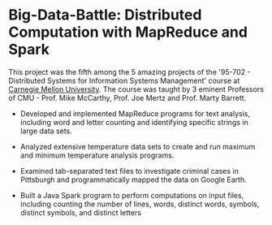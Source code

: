 # Big-Data-Battle: Distributed Computation with MapReduce and Spark

This project was the fifth among the 5 amazing projects of the '95-702 - Distributed Systems for Information Systems Management' course at [Carnegie Mellon University](https://www.cmu.edu/). The course was taught by 3 eminent Professors of CMU - Prof. Mike McCarthy, Prof. Joe Mertz and Prof. Marty Barrett.

- Developed and implemented MapReduce programs for text analysis, including word and letter counting and identifying specific strings in large data sets.

- Analyzed extensive temperature data sets to create and run maximum and minimum temperature analysis programs.

- Examined tab-separated text files to investigate criminal cases in Pittsburgh and programmatically mapped the data on Google Earth.

- Built a Java Spark program to perform computations on input files, including counting the number of lines, words, distinct words, symbols, distinct symbols, and distinct letters

